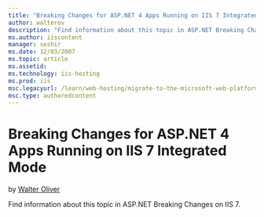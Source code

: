 ```yaml
---
title: "Breaking Changes for ASP.NET 4 Apps Running on IIS 7 Integrated Mode | Microsoft Docs"
author: walterov
description: "Find information about this topic in ASP.NET Breaking Changes on IIS 7."
ms.author: iiscontent
manager: soshir
ms.date: 12/03/2007
ms.topic: article
ms.assetid: 
ms.technology: iis-hosting
ms.prod: iis
msc.legacyurl: /learn/web-hosting/migrate-to-the-microsoft-web-platform/breaking-changes-for-aspnet-4-apps-running-on-iis-7-integrated-mode
msc.type: authoredcontent
---
```

Breaking Changes for ASP.NET 4 Apps Running on IIS 7 Integrated Mode
====================
by [Walter Oliver](https://github.com/walterov)

Find information about this topic in ASP.NET Breaking Changes on IIS 7.